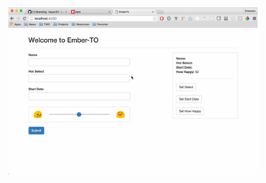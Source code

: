 ![Screenie](https://raw.githubusercontent.com/Emerson/ember-master-2000-widget-examples/master/public/forms.gif)
